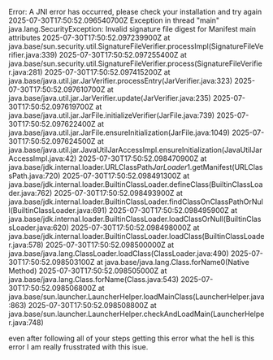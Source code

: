 Error: A JNI error has occurred, please check your installation and try again
2025-07-30T17:50:52.096540700Z Exception in thread "main" java.lang.SecurityException: Invalid signature file digest for Manifest main attributes
2025-07-30T17:50:52.097239900Z 	at java.base/sun.security.util.SignatureFileVerifier.processImpl(SignatureFileVerifier.java:339)
2025-07-30T17:50:52.097255400Z 	at java.base/sun.security.util.SignatureFileVerifier.process(SignatureFileVerifier.java:281)
2025-07-30T17:50:52.097415200Z 	at java.base/java.util.jar.JarVerifier.processEntry(JarVerifier.java:323)
2025-07-30T17:50:52.097610700Z 	at java.base/java.util.jar.JarVerifier.update(JarVerifier.java:235)
2025-07-30T17:50:52.097619700Z 	at java.base/java.util.jar.JarFile.initializeVerifier(JarFile.java:739)
2025-07-30T17:50:52.097622400Z 	at java.base/java.util.jar.JarFile.ensureInitialization(JarFile.java:1049)
2025-07-30T17:50:52.097624500Z 	at java.base/java.util.jar.JavaUtilJarAccessImpl.ensureInitialization(JavaUtilJarAccessImpl.java:42)
2025-07-30T17:50:52.098470900Z 	at java.base/jdk.internal.loader.URLClassPath$JarLoader$1.getManifest(URLClassPath.java:720)
2025-07-30T17:50:52.098491300Z 	at java.base/jdk.internal.loader.BuiltinClassLoader.defineClass(BuiltinClassLoader.java:762)
2025-07-30T17:50:52.098493900Z 	at java.base/jdk.internal.loader.BuiltinClassLoader.findClassOnClassPathOrNull(BuiltinClassLoader.java:691)
2025-07-30T17:50:52.098495900Z 	at java.base/jdk.internal.loader.BuiltinClassLoader.loadClassOrNull(BuiltinClassLoader.java:620)
2025-07-30T17:50:52.098498000Z 	at java.base/jdk.internal.loader.BuiltinClassLoader.loadClass(BuiltinClassLoader.java:578)
2025-07-30T17:50:52.098500000Z 	at java.base/java.lang.ClassLoader.loadClass(ClassLoader.java:490)
2025-07-30T17:50:52.098503100Z 	at java.base/java.lang.Class.forName0(Native Method)
2025-07-30T17:50:52.098505000Z 	at java.base/java.lang.Class.forName(Class.java:543)
2025-07-30T17:50:52.098506800Z 	at java.base/sun.launcher.LauncherHelper.loadMainClass(LauncherHelper.java:863)
2025-07-30T17:50:52.098508800Z 	at java.base/sun.launcher.LauncherHelper.checkAndLoadMain(LauncherHelper.java:748)

even after following all of your steps getting this error what the hell is this error I am really frusstrated with this isue.
